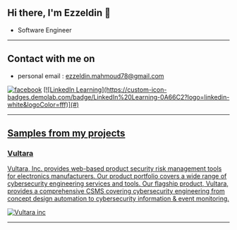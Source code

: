 <h2> Hi there, I'm Ezzeldin 👋 </h2>

<!-- <img align='right' src="https://media2.giphy.com/media/qgQUggAC3Pfv687qPC/giphy.gif" style="width:250px;border-radius:50%;">
 -->
- Software Engineer
<hr>

<h2> Contact with me on </h2>

<!-- <h3>Where to find me</h3>
<p><a href="https://github.com/thmsgbrt" target="_blank"><img alt="Github2" src="https://img.shields.io/badge/GitHub-%2312100E.svg?&style=for-the-badge&logo=Github&logoColor=white" /></a> -->

- personal email : ezzeldin.mahmoud78@gmail.com

<!-- <a href="http://Wa.me/201028205960" target="_blank"><img alt="Google Play" src="https://img.shields.io/badge/whatsapp%20bussines-128C7E.svg?style=for-the-badge&logo=whatsapp&logoColor=white" /></a> -->

<p> <a href="https://www.facebook.com/profile.php?id=100008171740842" target="_blank"><img alt="facebook" src="https://img.shields.io/badge/Facebook-4267B2.svg?style=for-the-badge&logo=facebook&logoColor=white" /></a> <a href="https://www.linkedin.com/in/ezzeldin-mahmoud/" target="_blank">[![LinkedIn Learning](https://custom-icon-badges.demolab.com/badge/LinkedIn%20Learning-0A66C2?logo=linkedin-white&logoColor=fff)](#)<p>



<hr>

<h2> Samples from my projects </h2>


### Vultara
Vultara, Inc. provides web-based product security risk management tools for electronics manufacturers. Our product portfolio covers a wide range of cybersecurity engineering services and tools. Our flagship product, Vultara, provides a comprehensive CSMS covering cybersecurity engineering from concept design automation to cybersecurity information & event monitoring.
<p>
 <a href="https://vultara.com" target="_blank"><img alt="Vultara inc" src="https://media.licdn.com/dms/image/v2/D560BAQH3ExcGrLNJTg/company-logo_200_200/company-logo_200_200/0/1681872722259/vultara_logo?e=1748476800&v=beta&t=Ahrs0SfP9hPgvpdET5HdAawsISUsBV93Oqw8tBHelw0" /></a><p>

<hr>



<!-- - android : https://play.google.com/store/apps/details?id=org.mdarsa.kids
- ios : https://apps.apple.com/eg/app/%D8%AA%D8%B7%D8%A8%D9%8A%D9%82-%D8%A7%D9%84%D8%A7%D8%B7%D9%81%D8%A7%D9%84/id1521444013 -->
<!--
**EzzEldinMahmoud/ezzeldin** is a ✨ _special_ ✨ repository because its `README.md` (this file) appears on your GitHub profile.

Here are some ideas to get you started:

- 🔭 I’m currently working on ...
- 🌱 I’m currently learning ...
- 👯 I’m looking to collaborate on ...
- 🤔 I’m looking for help with ...
- 💬 Ask me about ...
- 📫 How to reach me: ...
- 😄 Pronouns: ...
- ⚡ Fun fact: ...
-->
 
